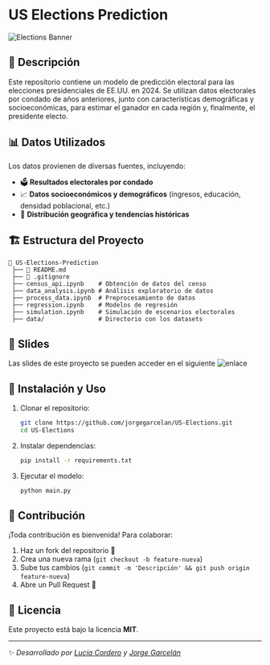 # US Elections Prediction

![Elections Banner](https://www.fairus.org/sites/default/files/styles/hero_basic_page_fullsize/public/images/iStock-478038889.jpg.webp?itok=B-BALXpW)

## 📌 Descripción
Este repositorio contiene un modelo de predicción electoral para las elecciones presidenciales de EE.UU. en 2024. Se utilizan datos electorales por condado de años anteriores, junto con características demográficas y socioeconómicas, para estimar el ganador en cada región y, finalmente, el presidente electo.

## 📊 Datos Utilizados
Los datos provienen de diversas fuentes, incluyendo:
- 🗳️ **Resultados electorales por condado**
- 📈 **Datos socioeconómicos y demográficos** (ingresos, educación, densidad poblacional, etc.)
- 📍 **Distribución geográfica y tendencias históricas**

## 🏗️ Estructura del Proyecto
```
📂 US-Elections-Prediction
 ├── 📄 README.md
 ├── 📄 .gitignore
 ├── census_api.ipynb    # Obtención de datos del censo
 ├── data_analysis.ipynb # Análisis exploratorio de datos
 ├── process_data.ipynb  # Preprocesamiento de datos
 ├── regression.ipynb    # Modelos de regresión
 ├── simulation.ipynb    # Simulación de escenarios electorales
 ├── data/               # Directorio con los datasets
```

## 📌 Slides
Las slides de este proyecto se pueden acceder en el siguiente ![enlace](https://www.canva.com/design/DAGhOyvtYYc/bwHgPxPu4kyQ58UTsgYpWA/edit?utm_content=DAGhOyvtYYc&utm_campaign=designshare&utm_medium=link2&utm_source=sharebutton)


## 🚀 Instalación y Uso
1. Clonar el repositorio:
   ```bash
   git clone https://github.com/jorgegarcelan/US-Elections.git
   cd US-Elections
   ```
2. Instalar dependencias:
   ```bash
   pip install -r requirements.txt
   ```
3. Ejecutar el modelo:
   ```bash
   python main.py
   ```

## 📌 Contribución
¡Toda contribución es bienvenida! Para colaborar:
1. Haz un fork del repositorio 📌
2. Crea una nueva rama (`git checkout -b feature-nueva`)
3. Sube tus cambios (`git commit -m 'Descripción' && git push origin feature-nueva`)
4. Abre un Pull Request 🚀

## 📜 Licencia
Este proyecto está bajo la licencia **MIT**.

---
✨ *Desarrollado por  [Lucía Cordero](https://github.com/lucia-corsan) y [Jorge Garcelán](https://github.com/jorgegarcelan)*
